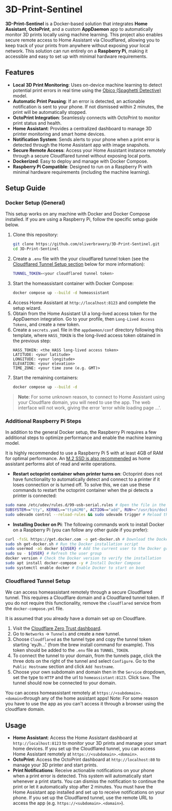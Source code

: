 # 3D-Print-Sentinel
**3D-Print-Sentinel** is a Docker-based solution that integrates **Home Assistant**, **OctoPrint**, and a custom **AppDaemon** app to automatically monitor 3D prints locally using machine learning. This project also enables secure remote access to Home Assistant via Cloudflared, allowing you to keep track of your prints from anywhere without exposing your local network. This solution can run entirely on a **Raspberry Pi**, making it accessible and easy to set up with minimal hardware requirements.

## Features
- **Local 3D Print Monitoring**: Uses on-device machine learning to detect potential print errors in real time using the [Obico (Spaghetti Detective)](https://github.com/TheSpaghettiDetective/obico-server/tree/release) model.
- **Automatic Print Pausing**: If an error is detected, an actionable notification is sent to your phone. If not dismissed within 2 minutes, the print will be automatically stopped.
- **OctoPrint Integration**: Seamlessly connects with OctoPrint to monitor print status and health.
- **Home Assistant**: Provides a centralized dashboard to manage 3D printer monitoring and smart home devices.
- **Notification System**: Sends alerts to your phone when a print error is detected through the Home Assistant app with image snapshots.
- **Secure Remote Access**: Access your Home Assistant instance remotely through a secure Cloudflared tunnel without exposing local ports.
- **Dockerized**: Easy to deploy and manage with Docker Compose.
- **Raspberry Pi Compatible**: Designed to run on a Raspberry Pi with minimal hardware requirements (including the machine learning).

## Setup Guide
### Docker Setup (General)
This setup works on any machine with Docker and Docker Compose installed. If you are using a Raspberry Pi, follow the specific setup guide below.

1. Clone this repository:
   ```bash
   git clone https://github.com/oliverbravery/3D-Print-Sentinel.git
   cd 3D-Print-Sentinel
   ```
2. Create a `.env` file with the your cloudflared tunnel token (see the [Cloudflared Tunnel Setup section](#cloudflared-tunnel-setup) below for more information):
   ```bash
   TUNNEL_TOKEN=<your cloudflared tunnel token>
   ```
3. Start the homeassistant container with Docker Compose:
   ```bash
   docker compose up --build -d homeassistant
   ```
4. Access Home Assistant at `http://localhost:8123` and complete the setup wizard.
5. Obtain from the Home Assistant UI a long-lived access token for the AppDaemon integration. Go to your profile, then `Long-Lived Access Tokens`, and create a new token. 
6. Create a `secrets.yaml` file in the `appdaemon/conf` directory following this template, where `HASS_TOKEN` is the long-lived access token obtained in the previous step:
   ```
   HASS_TOKEN: <the HASS long-lived access token>
   LATITUDE: <your latitude>
   LONGITUDE: <your longitude>
   ELEVATION: <your elevation>
   TIME_ZONE: <your time zone (e.g. GMT)>
   ```
7. Start the remaining containers:
   ```bash
   docker compose up --build -d
   ```
> **Note**: For some unknown reason, to connect to Home Assistant using your Cloudflare domain, you will need to use the app. The web interface will not work, giving the error 'error while loading page ...'.
### Additional Raspberry Pi Steps
In addition to the general Docker setup, the Raspberry Pi requires a few additional steps to optimize performance and enable the machine learning model.

It is highly recommended to use a Raspberry Pi 5 with at least 4GB of RAM for optimal performance. An [M.2 SSD is also recommended](https://www.raspberrypi.com/documentation/accessories/m2-hat-plus.html) as home assistant performs alot of read and write operations.

- **Restart octoprint container when printer turns on**: Octoprint does not have functionality to automatically detect and connect to a printer if it loses connection or is turned off. To solve this, we can use these commands to restart the octoprint container when the pi detects a printer is connected:
```bash
sudo nano /etc/udev/rules.d/99-usb-serial.rules # Open the file in the nano text editor
SUBSYSTEM=="tty", KERNEL=="ttyACM0", ACTION=="add", RUN+="/usr/bin/docker restart octoprint appdaemon" # Add this line to the file, save and exit
sudo udevadm control --reload-rules && sudo udevadm trigger # Reload the udev rules
```
- **Installing Docker on Pi**: The following commands work to install Docker on a Raspberry Pi (you can follow any other guide if you prefer):
```bash
curl -fsSL https://get.docker.com -o get-docker.sh # Download the Docker installation script
sudo sh get-docker.sh # Run the Docker installation script
sudo usermod -aG docker ${USER} # Add the current user to the Docker group
sudo su - ${USER} # Refresh the user group
docker version # Check the Docker version to verify the installation
sudo apt install docker-compose -y # Install Docker Compose
sudo systemctl enable docker # Enable Docker to start on boot
```

### Cloudflared Tunnel Setup
We can access homeassistant remotely through a secure Cloudflared tunnel. This requires a Cloudflare domain and a Cloudflared tunnel token. If you do not require this functionality, remove the `cloudflared` service from the `docker-compose.yml` file. 

It is assumed that you already have a domain set up on Cloudflare.
1. Visit the [Cloudflare Zero Trust dashboard](https://one.dash.cloudflare.com).
2. Go to `Networks` -> `Tunnels` and create a new tunnel.
3. Choose `Cloudflared` as the tunnel type and copy the tunnel token starting 'eyJh...' (from the brew install command for example). This token should be added to the `.env` file as `TUNNEL_TOKEN`.
4. To connect the tunnel to your domain, from the tunnels page, click the three dots on the right of the tunnel and select `Configure`. Go to the `Public Hostname` section and click `Add hostname`.
5. Choose your own subdomain and domain then in the `Service` dropdown, set the type to `HTTP` and the url to `homeassistant:8123`. Click `Save`.
The tunnel should now be connected to your domain. 

You can access homeassistant remotely at `https://<subdomain>.<domain>`through any of the home assistant apps! Note: For some reason you have to use the app as you can't access it through a browser using the cloudflare domain.

## Usage
- **Home Assistant**: Access the Home Assistant dashboard at `http://localhost:8123` to monitor your 3D prints and manage your smart home devices. If you set up the Cloudflared tunnel, you can access Home Assistant remotely at `https://<subdomain>.<domain>`.
- **OctoPrint**: Access the OctoPrint dashboard at `http://localhost:80` to manage your 3D printer and start prints.
- **Print Notifications**: Receive actionable notifications on your phone when a print error is detected. This system will automatically start whenever a print starts. You can dismiss the notification to continue the print or let it automatically stop after 2 minutes. You must have the Home Assistant app installed and set up to receive notifications on your phone. If you set up the Cloudflared tunnel, use the remote URL to access the app (e.g. `https://<subdomain>.<domain>`).
